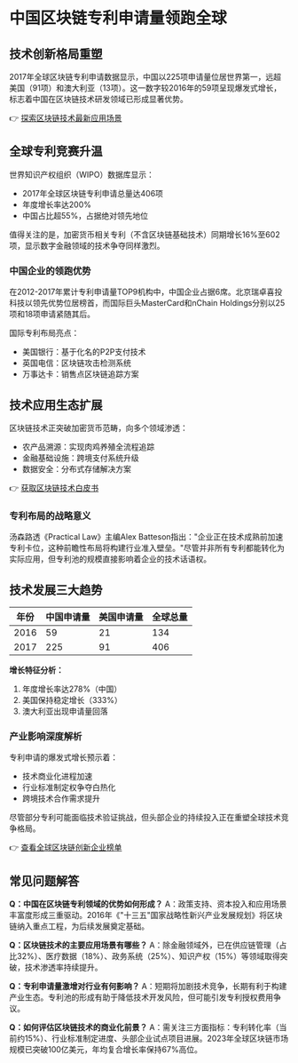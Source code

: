 # 中国区块链专利申请量领跑全球

## 技术创新格局重塑
2017年全球区块链专利申请数据显示，中国以225项申请量位居世界第一，远超美国（91项）和澳大利亚（13项）。这一数字较2016年的59项呈现爆发式增长，标志着中国在区块链技术研发领域已形成显著优势。

👉 [探索区块链技术最新应用场景](https://bit.ly/okx_welcome)

## 全球专利竞赛升温
世界知识产权组织（WIPO）数据库显示：
- 2017年全球区块链专利申请总量达406项
- 年度增长率达200%
- 中国占比超55%，占据绝对领先地位

值得关注的是，加密货币相关专利（不含区块链基础技术）同期增长16%至602项，显示数字金融领域的技术争夺同样激烈。

### 中国企业的领跑优势
在2012-2017年累计专利申请量TOP9机构中，中国企业占据6席。北京瑞卓喜投科技以领先优势位居榜首，而国际巨头MasterCard和nChain Holdings分别以25项和18项申请紧随其后。

国际专利布局亮点：
- 美国银行：基于化名的P2P支付技术
- 英国电信：区块链攻击检测系统
- 万事达卡：销售点区块链追踪方案

## 技术应用生态扩展
区块链技术正突破加密货币范畴，向多个领域渗透：
- 农产品溯源：实现肉鸡养殖全流程追踪
- 金融基础设施：跨境支付系统升级
- 数据安全：分布式存储解决方案

👉 [获取区块链技术白皮书](https://bit.ly/okx_welcome)

### 专利布局的战略意义
汤森路透《Practical Law》主编Alex Batteson指出："企业正在技术成熟前加速专利卡位，这种前瞻性布局将构建行业准入壁垒。"尽管并非所有专利都能转化为实际应用，但专利池的规模直接影响着企业的技术话语权。

## 技术发展三大趋势

| 年份 | 中国申请量 | 美国申请量 | 全球总量 |
|------|------------|------------|----------|
| 2016 | 59         | 21         | 134      |
| 2017 | 225        | 91         | 406      |

**增长特征分析：**
1. 年度增长率达278%（中国）
2. 美国保持稳定增长（333%）
3. 澳大利亚出现申请量回落

### 产业影响深度解析
专利申请的爆发式增长预示着：
- 技术商业化进程加速
- 行业标准制定权争夺白热化
- 跨境技术合作需求提升

尽管部分专利可能面临技术验证挑战，但头部企业的持续投入正在重塑全球技术竞争格局。

👉 [查看全球区块链创新企业榜单](https://bit.ly/okx_welcome)

## 常见问题解答

**Q：中国在区块链专利领域的优势如何形成？**
A：政策支持、资本投入和应用场景丰富度形成三重驱动。2016年《"十三五"国家战略性新兴产业发展规划》将区块链纳入重点工程，为后续发展奠定基础。

**Q：区块链技术的主要应用场景有哪些？**
A：除金融领域外，已在供应链管理（占比32%）、医疗数据（18%）、政务系统（25%）、知识产权（15%）等领域取得突破，技术渗透率持续提升。

**Q：专利申请量激增对行业有何影响？**
A：短期将加剧技术竞争，长期有利于构建产业生态。专利池的形成有助于降低技术开发风险，但可能引发专利授权费用争议。

**Q：如何评估区块链技术的商业化前景？**
A：需关注三方面指标：专利转化率（当前约15%）、行业标准制定进度、头部企业试点项目进展。2023年全球区块链市场规模已突破100亿美元，年均复合增长率保持67%高位。